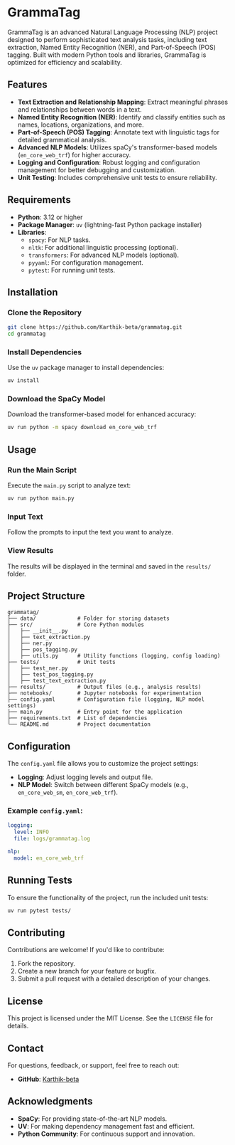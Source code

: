 # GrammaTag

GrammaTag is an advanced Natural Language Processing (NLP) project designed to perform sophisticated text analysis tasks, including text extraction, Named Entity Recognition (NER), and Part-of-Speech (POS) tagging. Built with modern Python tools and libraries, GrammaTag is optimized for efficiency and scalability.

## Features

- **Text Extraction and Relationship Mapping**: Extract meaningful phrases and relationships between words in a text.
- **Named Entity Recognition (NER)**: Identify and classify entities such as names, locations, organizations, and more.
- **Part-of-Speech (POS) Tagging**: Annotate text with linguistic tags for detailed grammatical analysis.
- **Advanced NLP Models**: Utilizes spaCy's transformer-based models (`en_core_web_trf`) for higher accuracy.
- **Logging and Configuration**: Robust logging and configuration management for better debugging and customization.
- **Unit Testing**: Includes comprehensive unit tests to ensure reliability.

## Requirements

- **Python**: 3.12 or higher
- **Package Manager**: `uv` (lightning-fast Python package installer)
- **Libraries**:
  - `spacy`: For NLP tasks.
  - `nltk`: For additional linguistic processing (optional).
  - `transformers`: For advanced NLP models (optional).
  - `pyyaml`: For configuration management.
  - `pytest`: For running unit tests.

## Installation

### Clone the Repository
```bash
git clone https://github.com/Karthik-beta/grammatag.git
cd grammatag
```

### Install Dependencies
Use the `uv` package manager to install dependencies:
```bash
uv install
```

### Download the SpaCy Model
Download the transformer-based model for enhanced accuracy:
```bash
uv run python -m spacy download en_core_web_trf
```

## Usage

### Run the Main Script
Execute the `main.py` script to analyze text:
```bash
uv run python main.py
```

### Input Text
Follow the prompts to input the text you want to analyze.

### View Results
The results will be displayed in the terminal and saved in the `results/` folder.

## Project Structure

```plaintext
grammatag/
├── data/             # Folder for storing datasets
├── src/              # Core Python modules
│   ├── __init__.py
│   ├── text_extraction.py
│   ├── ner.py
│   ├── pos_tagging.py
│   ├── utils.py      # Utility functions (logging, config loading)
├── tests/            # Unit tests
│   ├── test_ner.py
│   ├── test_pos_tagging.py
│   ├── test_text_extraction.py
├── results/          # Output files (e.g., analysis results)
├── notebooks/        # Jupyter notebooks for experimentation
├── config.yaml       # Configuration file (logging, NLP model settings)
├── main.py           # Entry point for the application
├── requirements.txt  # List of dependencies
└── README.md         # Project documentation
```

## Configuration

The `config.yaml` file allows you to customize the project settings:

- **Logging**: Adjust logging levels and output file.
- **NLP Model**: Switch between different SpaCy models (e.g., `en_core_web_sm`, `en_core_web_trf`).

### Example `config.yaml`:
```yaml
logging:
  level: INFO
  file: logs/grammatag.log

nlp:
  model: en_core_web_trf
```

## Running Tests

To ensure the functionality of the project, run the included unit tests:
```bash
uv run pytest tests/
```

## Contributing

Contributions are welcome! If you'd like to contribute:

1. Fork the repository.
2. Create a new branch for your feature or bugfix.
3. Submit a pull request with a detailed description of your changes.

## License

This project is licensed under the MIT License. See the `LICENSE` file for details.

## Contact

For questions, feedback, or support, feel free to reach out:

- **GitHub**: [Karthik-beta](https://github.com/Karthik-beta)
<!-- - **Email**: [Your Email Address] -->

## Acknowledgments

- **SpaCy**: For providing state-of-the-art NLP models.
- **UV**: For making dependency management fast and efficient.
- **Python Community**: For continuous support and innovation.

